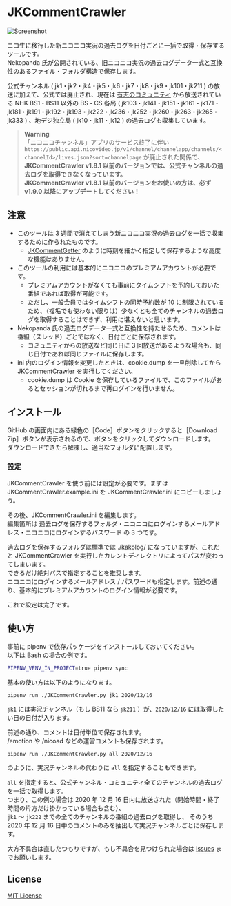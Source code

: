 
# JKCommentCrawler

![Screenshot](https://user-images.githubusercontent.com/39271166/102918400-2d5bb700-44ca-11eb-8b43-7d5744de8746.png)

ニコ生に移行した新ニコニコ実況の過去ログを日付ごとに一括で取得・保存するツールです。  
Nekopanda 氏が公開されている、旧ニコニコ実況の過去ログデータ一式と互換性のあるファイル・フォルダ構造で保存します。

公式チャンネル ( jk1・jk2・jk4・jk5・jk6・jk7・jk8・jk9・jk101・jk211 ) の放送に加えて、公式では廃止され、現在は [有志のコミュニティ](https://com.nicovideo.jp/community/co5117214) から放送されている NHK BS1・BS11 以外の BS・CS 各局 ( jk103・jk141・jk151・jk161・jk171・jk181・jk191・jk192・jk193・jk222・jk236・jk252・jk260・jk263・jk265・jk333 ) 、地デジ独立局 ( jk10・jk11・jk12 ) の過去ログも収集しています。

> **Warning**  
> 「ニコニコチャンネル」アプリのサービス終了に伴い `https://public.api.nicovideo.jp/v1/channel/channelapp/channels/<channelId>/lives.json?sort=channelpage` が廃止された関係で、**JKCommentCrawler v1.8.1 以前のバージョンでは、公式チャンネルの過去ログを取得できなくなっています。**  
> **JKCommentCrawler v1.8.1 以前のバージョンをお使いの方は、必ず v1.9.0 以降にアップデートしてください！**

## 注意

- このツールは 3 週間で消えてしまう新ニコニコ実況の過去ログを一括で収集するために作られたものです。  
   - [JKCommentGetter](https://github.com/ACUVE/JKCommentGetter) のように時刻を細かく指定して保存するような高度な機能はありません。
- このツールの利用には基本的にニコニコのプレミアムアカウントが必要です。  
  - プレミアムアカウントがなくても事前にタイムシフトを予約しておいた番組であれば取得が可能です。
  - ただし、一般会員ではタイムシフトの同時予約数が 10 に制限されているため、（複垢でも使わない限りは）少なくとも全てのチャンネルの過去ログを取得することはできず、利用に堪えないと思います。
- Nekopanda 氏の過去ログデータ一式と互換性を持たせるため、コメントは番組（スレッド）ごとではなく、日付ごとに保存されます。
  - コミュニティからの放送など同じ日に 3 回放送があるような場合も、同じ日付であれば同じファイルに保存します。
- ini 内のログイン情報を変更したときは、cookie.dump を一旦削除してから JKCommentCrawler を実行してください。
  - cookie.dump は Cookie を保存しているファイルで、このファイルがあるとセッションが切れるまで再ログインを行いません。

## インストール

GitHub の画面内にある緑色の［Code］ボタンをクリックすると［Download Zip］ボタンが表示されるので、ボタンをクリックしてダウンロードします。  
ダウンロードできたら解凍し、適当なフォルダに配置します。

### 設定

JKCommentCrawler を使う前には設定が必要です。まずは JKCommentCrawler.example.ini を JKCommentCrawler.ini にコピーしましょう。

その後、JKCommentCrawler.ini を編集します。  
編集箇所は 過去ログを保存するフォルダ・ニコニコにログインするメールアドレス・ニコニコにログインするパスワード の 3 つです。

過去ログを保存するフォルダは標準では ./kakolog/ になっていますが、これだと JKCommentCrawler を実行したカレントディレクトリによってパスが変わってしまいます。  
できるだけ絶対パスで指定することを推奨します。  
ニコニコにログインするメールアドレス / パスワードも指定します。前述の通り、基本的にプレミアムアカウントのログイン情報が必要です。

これで設定は完了です。

## 使い方

事前に pipenv で依存パッケージをインストールしておいてください。  
以下は Bash の場合の例です。

```bash
PIPENV_VENV_IN_PROJECT=true pipenv sync
```

基本の使い方は以下のようになります。

```
pipenv run ./JKCommentCrawler.py jk1 2020/12/16
```

`jk1` には実況チャンネル（もし BS11 なら `jk211` ）が、`2020/12/16` には取得したい日の日付が入ります。

前述の通り、コメントは日付単位で保存されます。  
/emotion や /nicoad などの運営コメントも保存されます。

```
pipenv run ./JKCommentCrawler.py all 2020/12/16
```

のように、実況チャンネルの代わりに `all` を指定することもできます。

`all` を指定すると、公式チャンネル・コミュニティ全てのチャンネルの過去ログを一括で取得します。  
つまり、この例の場合は 2020 年 12 月 16 日内に放送された（開始時間・終了時間の片方だけ掛かっている場合も含む）、  
`jk1` ～ `jk222` までの全てのチャンネルの番組の過去ログを取得し、  そのうち 2020 年 12 月 16 日中のコメントのみを抽出して実況チャンネルごとに保存します。

大方不具合は直したつもりですが、もし不具合を見つけられた場合は [Issues](https://github.com/tsukumijima/JKCommentCrawler/issues) までお願いします。

## License
[MIT License](LICENSE.txt)
